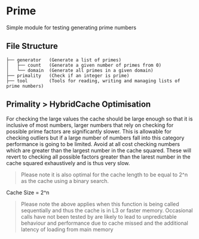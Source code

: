 # Prime

Simple module for testing generating prime numbers

## File Structure

``` console
├── generator   (Generate a list of primes)
│   ├── count   (Generate a given number of primes from 0)
│   └── domain  (Generate all primes in a given domain)
├── primality   (Check if an integer is prime)
├── tool        (Tools for reading, writing and managing lists of prime numbers)
```

## Primality > HybridCache Optimisation

For checking the large values the cache should be large enough so that it is inclusive of most numbers, larger numbers that rely on checking for possible prime factors are significantly slower. This is allowable for checking outliers but if a large number of numbers fall into this category performance is going to be limited. Avoid at all cost checking numbers which are greater than the largest number in the cache squared. These will revert to checking all possible factors greater than the larest number in the cache squared exhaustively and is thus very slow.

> Please note it is also optimal for the cache length to be equal to 2^n as the cache using a binary search.

Cache Size = 2^n

> Please note the above applies when this function is being called sequentially and thus the cache is in L3 or faster memory. Occasional calls have not been tested by are likely to lead to unpredictable behaviour and performance due to cache missed and the additional latency of loading from main memory
